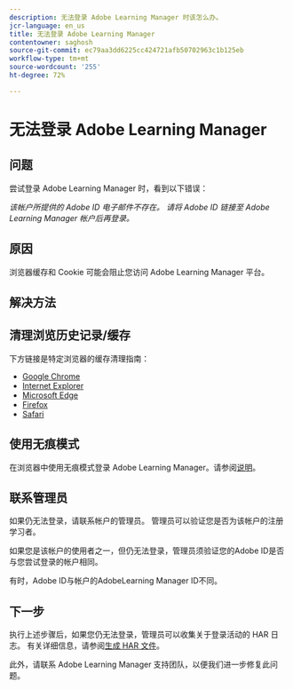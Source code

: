 ```yaml
---
description: 无法登录 Adobe Learning Manager 时该怎么办。
jcr-language: en_us
title: 无法登录 Adobe Learning Manager
contentowner: saghosh
source-git-commit: ec79aa3dd6225cc424721afb50702963c1b125eb
workflow-type: tm+mt
source-wordcount: '255'
ht-degree: 72%

---
```




# 无法登录 Adobe Learning Manager

## 问题

尝试登录 Adobe Learning Manager 时，看到以下错误：

*该帐户所提供的 Adobe ID 电子邮件不存在。 请将 Adobe ID 链接至 Adobe Learning Manager 帐户后再登录。*

<!--![](assets/prime-error-message.png)-->

## 原因

浏览器缓存和 Cookie 可能会阻止您访问 Adobe Learning Manager 平台。

## 解决方法

## 清理浏览历史记录/缓存

下方链接是特定浏览器的缓存清理指南：

* [Google Chrome](https://support.google.com/accounts/answer/32050?co=GENIE.Platform%3DDesktop&amp;hl=zh-Hans)
* [Internet Explorer](https://kb.wisc.edu/page.php?id=1514)
* [Microsoft Edge](https://www.bitdefender.com/support/how-to-clear-the-cache-and-cookies%C2%A0in-microsoft-edge-1914.html)
* [Firefox](https://kb.iu.edu/d/ahic)
* [Safari](https://oit.colorado.edu/tutorial/clear-web-browser-cache-safari-6)

## 使用无痕模式

在浏览器中使用无痕模式登录 Adobe Learning Manager。请参阅[说明](https://support.google.com/chrome/answer/95464?co=GENIE.Platform%3DDesktop&amp;hl=cn&amp;oco=0)。

## 联系管理员

如果仍无法登录，请联系帐户的管理员。 管理员可以验证您是否为该帐户的注册学习者。

如果您是该帐户的使用者之一，但仍无法登录，管理员须验证您的Adobe ID是否与您尝试登录的帐户相同。

有时，Adobe ID与帐户的AdobeLearning Manager ID不同。

## 下一步

执行上述步骤后，如果您仍无法登录，管理员可以收集关于登录活动的 HAR 日志。 有关详细信息，请参阅[生成 HAR 文件](/help/migrated/kb/generate-har-file.md)。

此外，请联系 Adobe Learning Manager 支持团队，以便我们进一步修复此问题。
